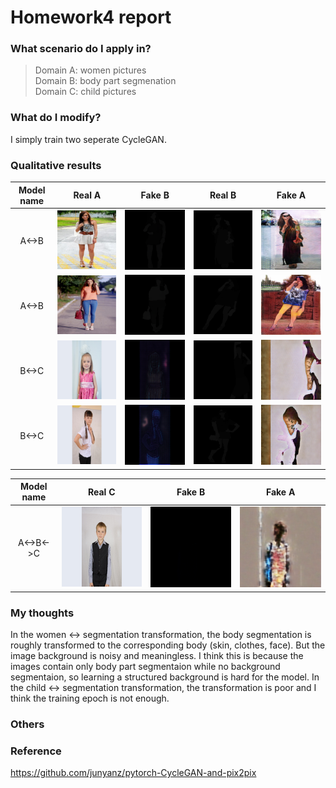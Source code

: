 # Homework4 report

### What scenario do I apply in?

>Domain A: women pictures   
>Domain B: body part segmenation  
>Domain C: child pictures    

### What do I modify? 

I simply train two seperate CycleGAN.

### Qualitative results
| Model name | Real A | Fake B | Real B | Fake A |
| :--------: | :----: | :----: | :----: | :----: |
| A<->B | ![](AB/1a.png) | ![](AB/1b.png) | ![](BA/1b.png) | ![](BA/1a.png) |
| A<->B | ![](AB/2a.png) | ![](AB/2b.png) | ![](BA/2b.png) | ![](BA/2a.png) |
| B<->C | ![](CB/1c.png) | ![](CB/1b.png) | ![](BC/1b.png) | ![](BC/1c.png) |
| B<->C | ![](CB/2c.png) | ![](CB/2b.png) | ![](BC/2b.png) | ![](BC/2c.png) |

| Model name | Real C | Fake B | Fake A |
| :--------: | :----: | :----: | :----: |
| A<->B<->C | ![](CBA/c.png) | ![](CBA/b.png) | ![](CBA/a.png) |


### My thoughts 

In the women <-> segmentation transformation, the body segmentation is roughly transformed to the corresponding body (skin, clothes, face). But the image background is noisy and meaningless. I think this is because the images contain only body part segmentaion while no background segmentaion, so learning a structured background is hard for the model. In the child <-> segmentation transformation, the transformation is poor and I think the training epoch is not enough. 

### Others

### Reference
https://github.com/junyanz/pytorch-CycleGAN-and-pix2pix

